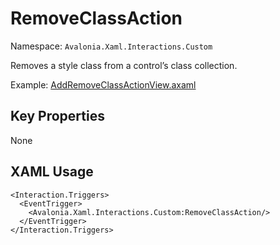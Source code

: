 # RemoveClassAction

Namespace: `Avalonia.Xaml.Interactions.Custom`

Removes a style class from a control’s class collection.

Example: [AddRemoveClassActionView.axaml](samples/BehaviorsTestApplication/Views/Pages/AddRemoveClassActionView.axaml)

## Key Properties
None

## XAML Usage
```xaml
<Interaction.Triggers>
  <EventTrigger>
    <Avalonia.Xaml.Interactions.Custom:RemoveClassAction/>
  </EventTrigger>
</Interaction.Triggers>
```
